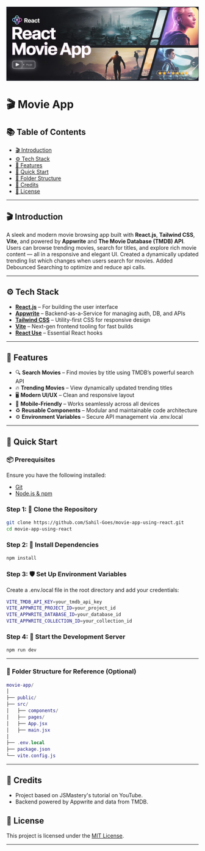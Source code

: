 ![Movie App Banner](./banner.jpeg)

# 🎬 Movie App

## 📚 Table of Contents
- [🎬 Introduction](#-introduction)
- [⚙️ Tech Stack](#️-tech-stack)
- [🔋 Features](#-features)
- [🤸 Quick Start](#-quick-start)
- [📁 Folder Structure](#-folder-structure-for-reference-optional)
- [🙌 Credits](#-credits)
- [🪪 License](#-license)

---

## 🎬 Introduction

A sleek and modern movie browsing app built with **React.js**, **Tailwind CSS**, **Vite**, and powered by **Appwrite** and **The Movie Database (TMDB) API**. Users can browse trending movies, search for titles, and explore rich movie content — all in a responsive and elegant UI. Created a dynamically updated trending list which changes when users search for movies. Added Debounced Searching to optimize and reduce api calls.

---

## ⚙️ Tech Stack

- **[React.js](https://reactjs.org/)** – For building the user interface
- **[Appwrite](https://appwrite.io/)** – Backend-as-a-Service for managing auth, DB, and APIs
- **[Tailwind CSS](https://tailwindcss.com/)** – Utility-first CSS for responsive design
- **[Vite](https://vitejs.dev/)** – Next-gen frontend tooling for fast builds
- **[React Use](https://github.com/streamich/react-use)** – Essential React hooks

---

## 🔋 Features

- 🔍 **Search Movies** – Find movies by title using TMDB’s powerful search API  
- 🔥 **Trending Movies** – View dynamically updated trending titles  
- 🖥️ **Modern UI/UX** – Clean and responsive layout  
- 📱 **Mobile-Friendly** – Works seamlessly across all devices  
- ♻️ **Reusable Components** – Modular and maintainable code architecture  
- ⚙️ **Environment Variables** – Secure API management via .env.local

---

## 🤸 Quick Start

### 📦 Prerequisites

Ensure you have the following installed:

- [Git](https://git-scm.com/)
- [Node.js & npm](https://nodejs.org/)

### Step 1: 🔗 Clone the Repository

```bash
git clone https://github.com/Sahil-Goes/movie-app-using-react.git
cd movie-app-using-react
```

### Step 2: 🧩 Install Dependencies
```bash
npm install
```

### Step 3: 🛡️ Set Up Environment Variables
Create a .env.local file in the root directory and add your credentials:
```bash
VITE_TMDB_API_KEY=your_tmdb_api_key
VITE_APPWRITE_PROJECT_ID=your_project_id
VITE_APPWRITE_DATABASE_ID=your_database_id
VITE_APPWRITE_COLLECTION_ID=your_collection_id
```

### Step 4: 🚀 Start the Development Server
```bash
npm run dev
```

---
### 📁 Folder Structure for Reference (Optional)
```lua
movie-app/
│
├── public/
├── src/
│   ├── components/
│   ├── pages/
│   ├── App.jsx
│   ├── main.jsx
│
├── .env.local
├── package.json
└── vite.config.js
```

---
## 🙌 Credits
- Project based on JSMastery's tutorial on YouTube.
- Backend powered by Appwrite and data from TMDB.

## 🪪 License
This project is licensed under the [MIT License](https://choosealicense.com/licenses/mit/).

---

